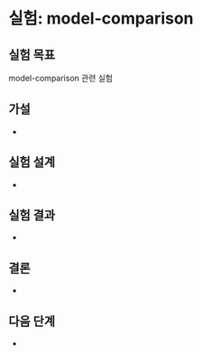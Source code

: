 # 실험: model-comparison

## 실험 목표
model-comparison 관련 실험

## 가설
- 

## 실험 설계
- 

## 실험 결과
- 

## 결론
- 

## 다음 단계
- 
